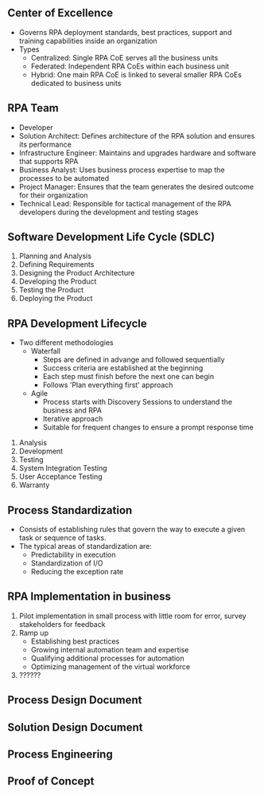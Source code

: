 ## Center of Excellence
- Governs RPA deployment standards, best practices, support and training capabilities inside an organization
- Types
    - Centralized: Single RPA CoE serves all the business units
    - Federated: Independent RPA CoEs within each business unit
    - Hybrid: One main RPA CoE is linked to several smaller RPA CoEs dedicated to business units

## RPA Team
- Developer
- Solution Architect: Defines architecture of the RPA solution and ensures its performance
- Infrastructure Engineer: Maintains and upgrades hardware and software that supports RPA
- Business Analyst: Uses business process expertise to map the processes to be automated
- Project Manager: Ensures that the team generates the desired outcome for their organization
- Technical Lead: Responsible for tactical management of the RPA developers during the development and testing stages
## Software Development Life Cycle (SDLC)
1. Planning and Analysis
2. Defining Requirements
3. Designing the Product Architecture
4. Developing the Product
5. Testing the Product
6. Deploying the Product
## RPA Development Lifecycle
- Two different methodologies
    - Waterfall
        - Steps are defined in advange and followed sequentially
        - Success criteria are established at the beginning
        - Each step must finish before the next one can begin
        - Follows 'Plan everything first' approach
    - Agile
        - Process starts with Discovery Sessions to understand the business and RPA
        - Iterative approach
        - Suitable for frequent changes to ensure a prompt response time
1. Analysis
2. Development
3. Testing
4. System Integration Testing
5. User Acceptance Testing
6. Warranty
## Process Standardization
- Consists of establishing rules that govern the way to execute a given task or sequence of tasks.
- The typical areas of standardization are:
    - Predictability in execution
    - Standardization of I/O
    - Reducing the exception rate
## RPA Implementation in business
1. Pilot implementation in small process with little room for error, survey stakeholders for feedback
2. Ramp up
    - Establishing best practices
    - Growing internal automation team and expertise
    - Qualifying additional processes for automation
    - Optimizing management of the virtual workforce
3. ??????
## Process Design Document
## Solution Design Document
## Process Engineering
## Proof of Concept
